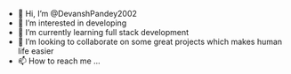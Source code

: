 - 👋 Hi, I’m @DevanshPandey2002
- 👀 I’m interested in developing
- 🌱 I’m currently learning full stack development
- 💞️ I’m looking to collaborate on some great projects which makes human life easier
- 📫 How to reach me ...

<!---
DevanshPandey2002/DevanshPandey2002 is a ✨ special ✨ repository because its `README.md` (this file) appears on your GitHub profile.
You can click the Preview link to take a look at your changes.
--->
